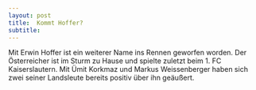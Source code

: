 ```yaml
---
layout: post
title:  Kommt Hoffer?
subtitle:  
---
```


Mit Erwin Hoffer ist ein weiterer Name ins Rennen geworfen worden. Der Österreicher ist im Sturm zu Hause und spielte zuletzt beim 1. FC Kaiserslautern. Mit Ümit Korkmaz und Markus Weissenberger haben sich zwei seiner Landsleute bereits positiv über ihn geäußert. 


